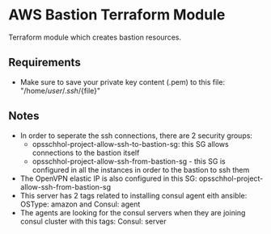 # AWS Bastion Terraform Module

Terraform module which creates bastion resources.


## Requirements

- Make sure to save your private key content (.pem) to this file: "/home/${user}/.ssh/${file}"

## Notes

- In order to seperate the ssh connections, there are 2 security groups:
  -  opsschhol-project-allow-ssh-to-bastion-sg: this SG allows connections to the bastion itself
  -  opsschhol-project-allow-ssh-from-bastion-sg - this SG is configured in all the instances in order to the bastion to ssh them
- The OpenVPN elastic IP is also configured in this SG: opsschhol-project-allow-ssh-from-bastion-sg
- This server has 2 tags related to installing consul agent eith ansible: OSType: amazon and Consul: agent
- The agents are looking for the consul servers when they are joining consul cluster with this tags: Consul: server
